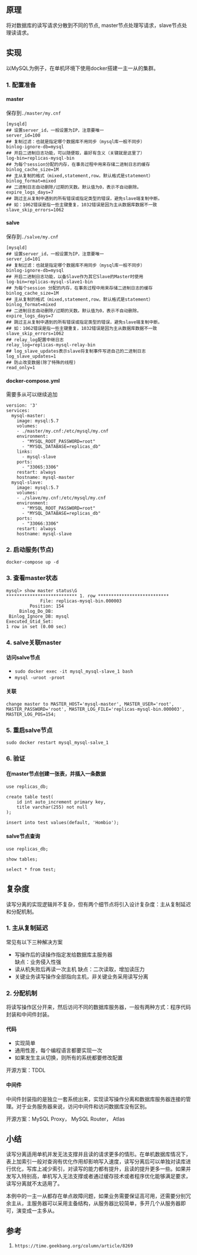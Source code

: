 ## 原理
将对数据库的读写请求分散到不同的节点, master节点处理写请求，slave节点处理读请求。

## 实现
以MySQL为例子，在单机环境下使用docker搭建一主一从的集群。
### 1. 配置准备
#### master
保存到`./master/my.cnf`
```
[mysqld]
## 设置server_id，一般设置为IP，注意要唯一
server_id=100  
## 复制过滤：也就是指定哪个数据库不用同步（mysql库一般不同步）
binlog-ignore-db=mysql  
## 开启二进制日志功能，可以随便取，最好有含义（关键就是这里了）
log-bin=replicas-mysql-bin  
## 为每个session分配的内存，在事务过程中用来存储二进制日志的缓存
binlog_cache_size=1M  
## 主从复制的格式（mixed,statement,row，默认格式是statement）
binlog_format=mixed  
## 二进制日志自动删除/过期的天数。默认值为0，表示不自动删除。
expire_logs_days=7  
## 跳过主从复制中遇到的所有错误或指定类型的错误，避免slave端复制中断。
## 如：1062错误是指一些主键重复，1032错误是因为主从数据库数据不一致
slave_skip_errors=1062
```
#### salve
保存到`./salve/my.cnf`
```
[mysqld]
## 设置server_id，一般设置为IP，注意要唯一
server_id=101  
## 复制过滤：也就是指定哪个数据库不用同步（mysql库一般不同步）
binlog-ignore-db=mysql  
## 开启二进制日志功能，以备Slave作为其它Slave的Master时使用
log-bin=replicas-mysql-slave1-bin  
## 为每个session 分配的内存，在事务过程中用来存储二进制日志的缓存
binlog_cache_size=1M  
## 主从复制的格式（mixed,statement,row，默认格式是statement）
binlog_format=mixed  
## 二进制日志自动删除/过期的天数。默认值为0，表示不自动删除。
expire_logs_days=7  
## 跳过主从复制中遇到的所有错误或指定类型的错误，避免slave端复制中断。
## 如：1062错误是指一些主键重复，1032错误是因为主从数据库数据不一致
slave_skip_errors=1062  
## relay_log配置中继日志
relay_log=replicas-mysql-relay-bin  
## log_slave_updates表示slave将复制事件写进自己的二进制日志
log_slave_updates=1  
## 防止改变数据(除了特殊的线程)
read_only=1  
```
#### docker-compose.yml
需要多从可以继续追加
```
version: '3'
services:
  mysql-master:
    image: mysql:5.7
    volumes:
    - ./master/my.cnf:/etc/mysql/my.cnf
    environment:
      - "MYSQL_ROOT_PASSWORD=root"
      - "MYSQL_DATABASE=replicas_db"
    links:
      - mysql-slave
    ports:
      - "33065:3306"
    restart: always
    hostname: mysql-master
  mysql-slave:
    image: mysql:5.7
    volumes:
    - ./slave/my.cnf:/etc/mysql/my.cnf
    environment:
      - "MYSQL_ROOT_PASSWORD=root"
      - "MYSQL_DATABASE=replicas_db"
    ports:
      - "33066:3306"
    restart: always
    hostname: mysql-slave
```
### 2. 启动服务(节点)
`docker-compose up -d`

### 3. 查看master状态
```
mysql> show master status\G
*************************** 1. row ***************************
             File: replicas-mysql-bin.000003
         Position: 154
     Binlog_Do_DB: 
 Binlog_Ignore_DB: mysql
Executed_Gtid_Set: 
1 row in set (0.00 sec)
```

### 4. salve关联master
#### 访问salve节点
- `sudo docker exec -it mysql_mysql-slave_1 bash`
- `mysql -uroot -proot`
#### 关联
`change master to MASTER_HOST='mysql-master', MASTER_USER='root', MASTER_PASSWORD='root', MASTER_LOG_FILE='replicas-mysql-bin.000003', MASTER_LOG_POS=154;`

### 5. 重启salve节点
`sudo docker restart mysql_mysql-salve_1`

### 6. 验证
#### 在master节点创建一张表，并插入一条数据
```
use replicas_db;

create table test(
    id int auto_increment primary key,
    title varchar(255) not null
);

insert into test values(default, 'Hombio');
```
#### salve节点查询
```
use replicas_db;

show tables;

select * from test;
```
## 复杂度
读写分离的实现逻辑并不复杂，但有两个细节点将引入设计复杂度：主从复制延迟和分配机制。
### 1. 主从复制延迟
常见有以下三种解决方案
- 写操作后的读操作指定发给数据库主服务器  
缺点：业务侵入性强
- 读从机失败后再读一次主机
缺点：二次读取，增加读压力
- 关键业务读写操作全部指向主机，非关键业务采用读写分离

### 2. 分配机制
将读写操作区分开来，然后访问不同的数据库服务器，一般有两种方式：程序代码封装和中间件封装。
#### 代码  
- 实现简单
- 通用性差，每个编程语言都要实现一次
- 如果发生主从切换，则所有的系统都要修改配置

开源方案：TDDL
#### 中间件
中间件封装指的是独立一套系统出来，实现读写操作分离和数据库服务器连接的管理。对于业务服务器来说，访问中间件和访问数据库没有区别。  

开源方案：MySQL Proxy， MySQL Router， Atlas

## 小结
读写分离适用单机并发无法支撑并且读的请求更多的情形。在单机数据库情况下，表上加索引一般对查询有优化作用却影响写入速度，读写分离后可以单独对读库进行优化，写库上减少索引，对读写的能力都有提升，且读的提升更多一些。如果并发写入特别高，单机写入无法支撑或者通过缓存技术或者程序优化能够满足要求，读写分离就不太适用了。

本例中的一主一从都存在单点故障问题，如果业务需要保证高可用，还需要分别冗余主从，主服务器可以采用主备结构，从服务器比较简单，多开几个从服务器即可，演变成一主多从。

## 参考
1. `https://time.geekbang.org/column/article/8269`